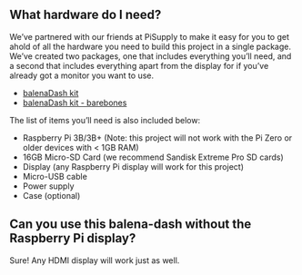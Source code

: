 What hardware do I need?
-------------------------------------------

We’ve partnered with our friends at PiSupply to make it easy for you to get ahold of all the hardware you need to build this project in a single package. We’ve created two packages, one that includes everything you’ll need, and a second that includes everything apart from the display for if you’ve already got a monitor you want to use.

- [balenaDash kit](https://uk.pi-supply.com/products/balenadash-kit)
- [balenaDash kit - barebones](https://uk.pi-supply.com/products/balenadash-kit-barebones)

The list of items you’ll need is also included below:

- Raspberry Pi 3B/3B+ (Note: this project will not work with the Pi Zero or older devices with < 1GB RAM)
- 16GB Micro-SD Card (we recommend Sandisk Extreme Pro SD cards)
- Display (any Raspberry Pi display will work for this project)
- Micro-USB cable
- Power supply
- Case (optional)


Can you use this balena-dash without the Raspberry Pi display?
-------------------------------------------

Sure! Any HDMI display will work just as well.